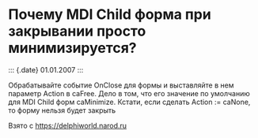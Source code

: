 Почему MDI Child форма при закрывании просто минимизируется?
============================================================

::: {.date}
01.01.2007
:::

Обрабатывайте событие OnClose для формы и выставляйте в нем параметр
Action в caFree. Дело в том, что его значение по умолчанию для MDI Child
форм caMinimize. Кстати, если сделать Action := caNone, то форму нельзя
будет закрыть

Взято с <https://delphiworld.narod.ru>
